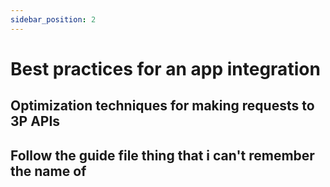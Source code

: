 ```yaml
---
sidebar_position: 2
---
```


# Best practices for an app integration

## Optimization techniques for making requests to 3P APIs

<!--add best practices -->

## Follow the guide file thing that i can't remember the name of

<!--add details and fix name -->
